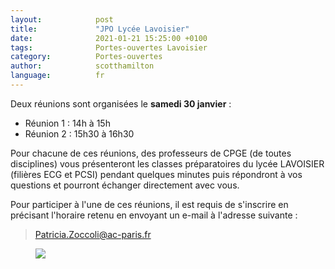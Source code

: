 ```yaml
---
layout:            post
title:             "JPO Lycée Lavoisier"
date:              2021-01-21 15:25:00 +0100
tags:              Portes-ouvertes Lavoisier
category:          Portes-ouvertes
author:            scotthamilton
language:          fr
---
```


Deux réunions sont organisées le **samedi 30 janvier** :

 * Réunion 1 : 14h à 15h
 * Réunion 2 : 15h30 à 16h30
 
Pour chacune de ces réunions, des professeurs de CPGE (de toutes disciplines) vous présenteront les classes préparatoires du lycée LAVOISIER (filières ECG et PCSI) pendant quelques minutes puis répondront à vos questions et pourront échanger directement avec vous.
 
Pour participer à l'une de ces réunions, il est requis de s'inscrire en précisant l'horaire retenu en envoyant un e-mail à l'adresse suivante :
 
 > Patricia.Zoccoli@ac-paris.fr

<div class="album">
   <figure>
      <img src="{{ "/media/img/LAVOISIER/JPO-Lavoisier-2021.jpg" | absolute_url }}" />
   </figure>
</div>
